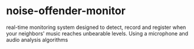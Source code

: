 # noise-offender-monitor
real-time monitoring system designed to detect, record and register when your neighbors' music reaches unbearable levels. Using a microphone and audio analysis algorithms
